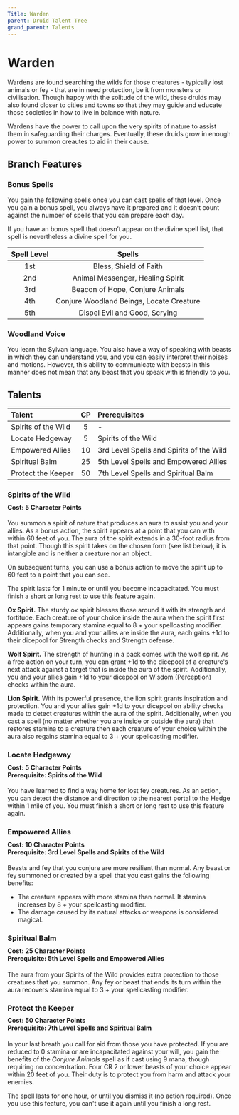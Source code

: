 ```yaml
---
Title: Warden
parent: Druid Talent Tree
grand_parent: Talents
---
```


# Warden
Wardens are found searching the wilds for those creatures - typically lost animals or fey - that are in need protection, be it from monsters or civilisation. Though happy with the solitude of the wild, these druids may also found closer to cities and towns so that they may guide and educate those societies in how to live in balance with nature. 

Wardens have the power to call upon the very spirits of nature to assist them in safeguarding their charges. Eventually, these druids grow in enough power to summon creautes to aid in their cause.

## Branch Features

### Bonus Spells
You gain the following spells once you can cast spells of that level. Once you gain a bonus spell, you always have it prepared and it doesn’t count against the number of spells that you can prepare each day.

If you have an bonus spell that doesn’t appear on the divine spell list, that spell is nevertheless a divine spell for you.

| Spell Level | Spells |
|:-----------:|:------:|
| 1st | Bless, Shield of Faith |   
| 2nd | Animal Messenger, Healing Spirit |  
| 3rd | Beacon of Hope, Conjure Animals |  
| 4th | Conjure Woodland Beings, Locate Creature |  
| 5th | Dispel Evil and Good, Scrying |  

### Woodland Voice
You learn the Sylvan language. You also have a way of speaking with beasts in which they can understand you, and you can easily interpret their noises and motions. However, this ability to communicate with beasts in this manner does not mean that any beast that you speak with is friendly to you.

## Talents

| Talent | CP | Prerequisites |
|:-------|:--:|:--------------|
| Spirits of the Wild | 5  | - |   
| Locate Hedgeway     | 5  | Spirits of the Wild |   
| Empowered Allies    | 10 | 3rd Level Spells and Spirits of the Wild |   
| Spiritual Balm      | 25 | 5th Level Spells and Empowered Allies |   
| Protect the Keeper  | 50 | 7th Level Spells and Spiritual Balm |   

### Spirits of the Wild

<div style="margin-top:-10px;"></div>

#### **Cost:** 5 Character Points
You summon a spirit of nature that produces an aura to assist you and your allies. As a bonus action, the spirit appears at a point that you can with within 60 feet of you. The aura of the spirit extends in a 30-foot radius from that point. Though this spirit takes on the chosen form (see list below), it is intangible and is neither a creature nor an object. 

On subsequent turns, you can use a bonus action to move the spirit up to 60 feet to a point that you can see. 

The spirit lasts for 1 minute or until you become incapacitated. You must finish a short or long rest to use this feature again. 

**Ox Spirit.** The sturdy ox spirit blesses those around it with its strength and fortitude. Each creature of your choice inside the aura when the spirit first appears gains temporary stamina equal to 8 + your spellcasting modifier. Additionally, when you and your allies are inside the aura, each gains +1d to their dicepool for Strength checks and Strength defense.

**Wolf Spirit.** The strength of hunting in a pack comes with the wolf spirit. As a free action on your turn, you can grant +1d to the dicepool of a creature's next attack against a target that is inside the aura of the spirit. Additionally, you and your allies gain +1d to your dicepool on Wisdom (Perception) checks within the aura. 

**Lion Spirit.** With its powerful presence, the lion spirit grants inspiration and protection. You and your allies gain +1d to your dicepool on ability checks made to detect creatures within the aura of the spirit. Additionally, when you cast a spell (no matter whether you are inside or outside the aura) that restores stamina to a creature then each creature of your choice within the aura also regains stamina equal to 3 + your spellcasting modifier.

### Locate Hedgeway

<div style="margin-top:-10px;"></div>

#### **Cost:** 5 Character Points<br>**Prerequisite:** Spirits of the Wild
You have learned to find a way home for lost fey creatures. As an action, you can detect the distance and direction to the nearest portal to the Hedge within 1 mile of you. You must finish a short or long rest to use this feature again. 

### Empowered Allies

<div style="margin-top:-10px;"></div>

#### **Cost:** 10 Character Points<br>**Prerequisite:** 3rd Level Spells and Spirits of the Wild
Beasts and fey that you conjure are more resilient than normal. Any beast or fey summoned or created by a spell that you cast gains the following benefits:
* The creature appears with more stamina than normal. It stamina increases by 8 + your spellcasting modifier.
* The damage caused by its natural attacks or weapons is considered magical.

### Spiritual Balm

<div style="margin-top:-10px;"></div>

#### **Cost:** 25 Character Points<br>**Prerequisite:** 5th Level Spells and Empowered Allies
The aura from your Spirits of the Wild provides extra protection to those creatures that you summon. Any fey or beast that ends its turn within the aura recovers stamina equal to 3 + your spellcasting modifier.

### Protect the Keeper

<div style="margin-top:-10px;"></div>

#### **Cost:** 50 Character Points<br>**Prerequisite:** 7th Level Spells and Spiritual Balm
In your last breath you call for aid from those you have protected. If you are reduced to 0 stamina or are incapacitated against your will, you gain the benefits of the *Conjure Animals* spell as if cast using 9 mana, though requiring no concentration. Four CR 2 or lower beasts of your choice appear within 20 feet of you. Their duty is to protect you from harm and attack your enemies. 

The spell lasts for one hour, or until you dismiss it (no action required). Once you use this feature, you can't use it again until you finish a long rest. 
